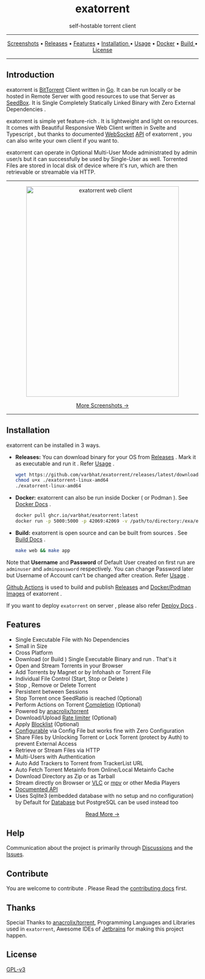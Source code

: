 <h1 align="center">exatorrent</h1> 
<p align="center">self-hostable torrent client</p>

<hr>
<p align="center"><a href="docs/screenshots.md">Screenshots</a> &bull; <a href="https://github.com/varbhat/exatorrent/releases/latest">Releases</a> &bull; <a href="#features">Features</a> &bull; <a href="#installation"> Installation </a> &bull; <a href="docs/usage.md"> Usage</a> &bull; <a href="docs/docker.md">Docker</a> &bull; <a href="docs/build.md"> Build </a> &bull; <a href="LICENSE">License</a></p>
<hr>


## Introduction
exatorrent is [BitTorrent](https://www.bittorrent.org/) Client written in [Go](https://go.dev/). 
It can be run locally or be hosted in Remote Server with good resources 
to use that Server as [SeedBox](https://en.wikipedia.org/wiki/Seedbox). 
It is Single Completely Statically Linked Binary with Zero External Dependencies .

exatorrent is simple yet feature-rich . It is 
lightweight and light on resources. It comes with Beautiful Responsive Web Client written in Svelte and Typescript , 
but thanks to documented [WebSocket](https://datatracker.ietf.org/doc/html/rfc6455) [API](docs/API.md) of exatorrent , you can also write your own client if you want to.

exatorrent can operate in Optional Multi-User Mode administrated by admin user/s 
but it can successfully be used by Single-User as well. 
Torrented Files are stored in local disk of device where it's run, which are then retrievable or streamable via HTTP.

<hr>
<p align="center">
<img src="https://raw.githubusercontent.com/varbhat/assets/master/exatorrent/main.png" alt="exatorrent web client" width=400 height=550 />
  <p align="center"><a href="docs/screenshots.md">More Screenshots →</a></p>
</p>
<hr>

## Installation
exatorrent can be installed in 3 ways.
* **Releases:** You can download binary for your OS from [Releases](https://github.com/varbhat/exatorrent/releases/latest) . Mark it as executable and run it . Refer [Usage](docs/usage.md) .
  ```bash
  wget https://github.com/varbhat/exatorrent/releases/latest/download/exatorrent-linux-amd64
  chmod u+x ./exatorrent-linux-amd64
  ./exatorrent-linux-amd64
  ```
 * **Docker:** exatorrent can also be run inside Docker ( or Podman ). See [Docker Docs](docs/docker.md) .
   ```bash
   docker pull ghcr.io/varbhat/exatorrent:latest
   docker run -p 5000:5000 -p 42069:42069 -v /path/to/directory:/exa/exadir ghcr.io/varbhat/exatorrent:latest
   ```
 * **Build:** exatorrent is open source and can be built from sources . See [Build Docs](docs/build.md) .
   ```bash
   make web && make app
   ```
Note that **Username** and **Password** of Default User created on first run are `adminuser` and `adminpassword` respectively. You can change Password later but Username of Account can't be changed after creation. Refer [Usage](docs/usage.md#-admin) .

[Github Actions](https://github.com/features/actions) is used to build and publish [Releases](https://github.com/varbhat/exatorrent/releases/latest) and [Docker/Podman Images](https://ghcr.io/varbhat/exatorrent) of exatorrent .

If you want to deploy `exatorrent` on server , please also refer [Deploy Docs](docs/deploy.md) .

## Features
* Single Executable File with No Dependencies 
* Small in Size
* Cross Platform
* Download (or Build ) Single Executable Binary and run . That's it 
* Open and Stream Torrents in your Browser 
* Add Torrents by Magnet or by Infohash or Torrent File
* Individual File Control (Start, Stop or Delete )
* Stop , Remove or Delete Torrent
* Persistent between Sessions
* Stop Torrent once SeedRatio is reached (Optional)
* Perform Actions on Torrent [Completion](docs/config.md#actions-on-torrent-completion) (Optional)
* Powered by [anacrolix/torrent](https://github.com/anacrolix/torrent)
* Download/Upload [Rate limiter](docs/usage.md#rate-limiter) (Optional)
* Apply [Blocklist](docs/usage.md#blocklist) (Optional)
* [Configurable](docs/config.md) via Config File but works fine with Zero Configuration
* Share Files by Unlocking Torrent or Lock Torrent (protect by Auth)  to prevent External Access 
* Retrieve or Stream Files via HTTP
* Multi-Users with Authentication
* Auto Add Trackers to Torrent from TrackerList URL
* Auto Fetch Torrent Metainfo from Online/Local Metainfo Cache
* Download Directory as Zip or as Tarball
* Stream directly on Browser or [VLC](https://www.videolan.org/vlc/) or [mpv](https://mpv.io/) or other Media Players
* [Documented API](docs/API.md)
* Uses Sqlite3 (embedded database with no setup and no configuration) by Default for [Database](docs/database.md) but PostgreSQL can be used instead too

<p align="center">
  <p align="center"><a href="docs/features.md">Read More →</a></p>
</p>

## Help

Communication about the project is primarily through [Discussions](https://github.com/varbhat/exatorrent/discussions) and the [Issues](https://github.com/varbhat/exatorrent/issues).

## Contribute
You are welcome to contribute . Please Read the [contributing docs](docs/CONTRIBUTING.md) first.

## Thanks
Special Thanks to [anacrolix/torrent](https://github.com/anacrolix/torrent), Programming Languages and Libraries used in `exatorrent`, Awesome IDEs of [Jetbrains](https://jb.gg/OpenSource) for making this project happen.

## License
[GPL-v3](LICENSE)
